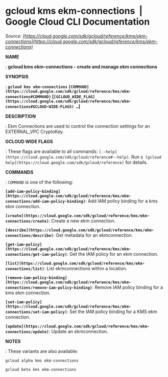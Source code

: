 # gcloud kms ekm-connections  |  Google Cloud CLI Documentation

*Source: [https://cloud.google.com/sdk/gcloud/reference/kms/ekm-connections](https://cloud.google.com/sdk/gcloud/reference/kms/ekm-connections)*

**NAME**

: **gcloud kms ekm-connections - create and manage ekm connections**

**SYNOPSIS**

: **`gcloud kms ekm-connections` `[COMMAND](https://cloud.google.com/sdk/gcloud/reference/kms/ekm-connections#COMMAND)` [`[GCLOUD_WIDE_FLAG](https://cloud.google.com/sdk/gcloud/reference/kms/ekm-connections#GCLOUD-WIDE-FLAGS) …`]**

**DESCRIPTION**

: Ekm Connections are used to control the connection settings for an EXTERNAL_VPC
CryptoKey.

**GCLOUD WIDE FLAGS**

: These flags are available to all commands: `[--help](https://cloud.google.com/sdk/gcloud/reference#--help)`.
Run `$ [gcloud help](https://cloud.google.com/sdk/gcloud/reference)` for details.

**COMMANDS**

: ``COMMAND`` is one of the following:

**`[add-iam-policy-binding](https://cloud.google.com/sdk/gcloud/reference/kms/ekm-connections/add-iam-policy-binding)`**:
Add IAM policy binding for a kms ekm connection.

**`[create](https://cloud.google.com/sdk/gcloud/reference/kms/ekm-connections/create)`**:
Create a new ekm connection.

**`[describe](https://cloud.google.com/sdk/gcloud/reference/kms/ekm-connections/describe)`**:
Get metadata for an ekmconnection.

**`[get-iam-policy](https://cloud.google.com/sdk/gcloud/reference/kms/ekm-connections/get-iam-policy)`**:
Get the IAM policy for an ekm connection.

**`[list](https://cloud.google.com/sdk/gcloud/reference/kms/ekm-connections/list)`**:
List ekmconnections within a location.

**`[remove-iam-policy-binding](https://cloud.google.com/sdk/gcloud/reference/kms/ekm-connections/remove-iam-policy-binding)`**:
Remove IAM policy binding for a kms ekm connection.

**`[set-iam-policy](https://cloud.google.com/sdk/gcloud/reference/kms/ekm-connections/set-iam-policy)`**:
Set the IAM policy binding for a KMS ekm connection.

**`[update](https://cloud.google.com/sdk/gcloud/reference/kms/ekm-connections/update)`**:
Update an ekmconnection.

**NOTES**

: These variants are also available:

```
gcloud alpha kms ekm-connections
```

```
gcloud beta kms ekm-connections
```